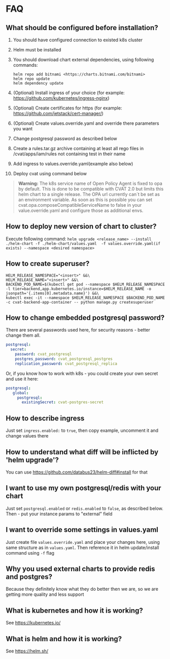 # FAQ

## What should be configured before installation?

1. You should have configured connection to existed k8s cluster
2. Helm must be installed
3. You should download chart external dependencies, using following commands:

    ```shell
    helm repo add bitnami <https://charts.bitnami.com/bitnami>
    helm repo update
    helm dependency update
    ```

4. (Optional) Install ingress of your choice (for example: <https://github.com/kubernetes/ingress-nginx>)
5. (Optional) Create certificates for https (for example: <https://github.com/jetstack/cert-manager/>)
6. (Optional) Create values.override.yaml and override there parameters you want
7. Change postgresql password as described below
8. Create a rules.tar.gz archive containing at least all rego files in /cvat/apps/iam/rules not containing test in their name
9. Add ingress to values.override.yaml(example also below)
10. Deploy cvat using command below

> **Warning:** The k8s service name of Open Policy Agent is fixed to opa by default. This is done to be compatible with CVAT 2.0 but limits this helm chart to a single release. The OPA url currently can´t be set as an environment variable. As soon as this is possible you can set cvat.opa.composeCompatibleServiceName to false in your value.override.yaml and configure those as additional envs.

## How to deploy new version of chart to cluster?

Execute following command:
```helm upgrade <release_name> --install ./helm-chart -f ./helm-chart/values.yaml  -f values.override.yaml(if exists) --namespace <desired namespace>```

## How to create superuser?

```shell
HELM_RELEASE_NAMESPACE="<insert>" &&\
HELM_RELEASE_NAME="<insert>" &&\
BACKEND_POD_NAME=$(kubectl get pod --namespace $HELM_RELEASE_NAMESPACE -l tier=backend,app.kubernetes.io/instance=$HELM_RELEASE_NAME -o jsonpath='{.items[0].metadata.name}') &&\
kubectl exec -it --namespace $HELM_RELEASE_NAMESPACE $BACKEND_POD_NAME -c cvat-backend-app-container -- python manage.py createsuperuser
```

## How to change embedded postgresql password?

There are several passwords used here, for security reasons - better change them all.

```yaml
postgresql:
  secret:
    password: cvat_postgresql
    postgres_password: cvat_postgresql_postgres
    replication_password: cvat_postgresql_replica
```

Or, if you know how to work with k8s - you could create your own secret and use it here:

```yaml
postgresql:
   global:
     postgresql:
       existingSecret: cvat-postgres-secret
```

## How to describe ingress

  Just set `ingress.enabled:` to `true`, then copy example, uncomment it and change values there

## How to understand what diff will be inflicted by 'helm upgrade'?

You can use <https://github.com/databus23/helm-diff#install> for that

## I want to use my own postgresql/redis with your chart

Just set `postgresql.enabled` or `redis.enabled` to `false`, as described below.
Then - put your instance params to "external" field

## I want to override some settings in values.yaml

Just create file `values.override.yaml` and place your changes here, using same structure as in `values.yaml`.
Then reference it in helm update/install command using `-f` flag

## Why you used external charts to provide redis and postgres?

Because they definitely know what they do better then we are, so we are getting more quality and less support

## What is kubernetes and how it is working?

See <https://kubernetes.io/>

## What is helm and how it is working?

See <https://helm.sh/>
